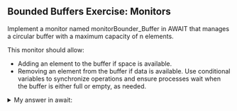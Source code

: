 ## Bounded Buffers Exercise: Monitors

Implement a monitor named monitorBounder_Buffer in AWAIT that manages a circular buffer with a maximum capacity of n elements. 

This monitor should allow:
- Adding an element to the buffer if space is available.
- Removing an element from the buffer if data is available.
Use conditional variables to synchronize operations and ensure processes wait when the buffer is either full or empty, as needed.

<details>
<summary>My answer in await: </summary>

    ```

    monitor monitorBounder_Buffer{

        T buf[n];
        int front = 0, rear = 0, count = 0;
        cond not_full;
        cond not_empty;

        procedure add_Element(T data){
            while (count == n) wait(not_full);
            buf[rear] = data;
            rear = (rear + 1) mod n;
            count ++;
            signal(not_empty);
        }

        procedure remove_Element(out T result){
            while(count == 0) wait(not_empty);
            result = buf[front];
            front = (front + 1) mod n; 
            count --;
            signal(not_full);
        }

    }

    ```

</details>